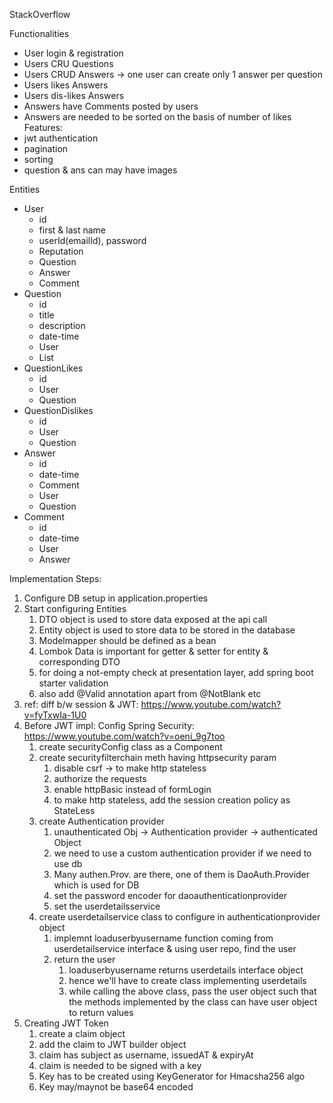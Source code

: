 StackOverflow

Functionalities
- User login & registration
- Users CRU Questions
- Users CRUD Answers -> one user can create only 1 answer per question
- Users likes Answers
- Users dis-likes Answers
- Answers have Comments posted by users
- Answers are needed to be sorted on the basis of number of likes
Features:
- jwt authentication
- pagination
- sorting
- question & ans can may have images

Entities
- User
  - id
  - first & last name
  - userId(emailId), password
  - Reputation
  - Question
  - Answer
  - Comment
- Question
  - id
  - title
  - description
  - date-time
  - User
  - List<Answers>
- QuestionLikes
  - id
  - User
  - Question
- QuestionDislikes
  - id
  - User
  - Question
- Answer
  - id
  - date-time
  - Comment
  - User
  - Question
- Comment
  - id
  - date-time
  - User
  - Answer

Implementation Steps:
1) Configure DB setup in application.properties
2) Start configuring Entities
   1) DTO object is used to store data exposed at the api call
   2) Entity object is used to store data to be stored in the database
   3) Modelmapper should be defined as a bean
   4) Lombok Data is important for getter & setter for entity & corresponding DTO
   5) for doing a not-empty check at presentation layer, add spring boot starter validation
   6) also add @Valid annotation apart from @NotBlank etc
3) ref: diff b/w session & JWT: https://www.youtube.com/watch?v=fyTxwIa-1U0
4) Before JWT impl: Config Spring Security: https://www.youtube.com/watch?v=oeni_9g7too
   1) create securityConfig class as a Component
   2) create securityfilterchain meth having httpsecurity param
      1) disable csrf -> to make http stateless
      2) authorize the requests
      3) enable httpBasic instead of formLogin
      4) to make http stateless, add the session creation policy as StateLess
   3) create Authentication provider
      1) unauthenticated Obj -> Authentication provider -> authenticated Object
      2) we need to use a custom authentication provider if we need to use db
      3) Many authen.Prov. are there, one of them is DaoAuth.Provider which is used for DB
      4) set the password encoder for daoauthenticationprovider
      5) set the userdetailsservice
   4) create userdetailservice class to configure in authenticationprovider object
      1) implemnt loaduserbyusername function coming from userdetailservice interface & using user repo, find the user
      2) return the user
         1) loaduserbyusername returns userdetails interface object 
         2) hence we'll have to create class implementing userdetails
         3) while calling the above class, pass the user object such that the methods implemented by the class can have user object to return values 
4) Creating JWT Token
   1) create a claim object
   2) add the claim to JWT builder object
   3) claim has subject as username, issuedAT & expiryAt
   4) claim is needed to be signed with a key
   5) Key has to be created using KeyGenerator for Hmacsha256 algo
   6) Key may/maynot be base64 encoded
   